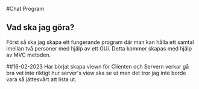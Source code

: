 #Chat Program

## Vad ska jag göra?
Först så ska jag skapa ett fungerande program där man kan hålla ett samtal imellan två personer med hjälp av ett GUi. Detta kommer skapas med hjälp av MVC metoden.

##16-02-2023
Har börjat skapa viewn för Clienten och Servern verkar gå bra vet inte riktigt hur server's view ska se ut men det tror jag inte borde vara så jättesvårt att lista ut.